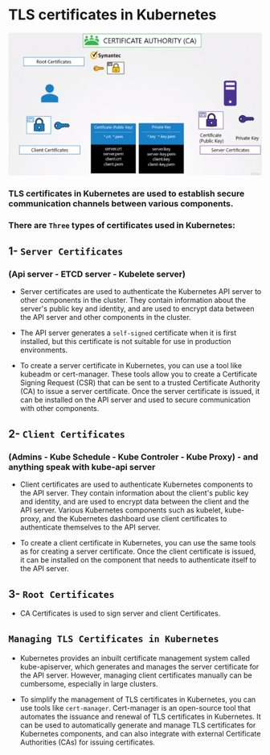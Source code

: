 # TLS certificates in Kubernetes

![alt text](./images/crt.png)

### TLS certificates in Kubernetes are used to establish secure communication channels between various components. 
### There are `Three` types of certificates used in Kubernetes:

## 1- `Server Certificates`
### (Api server - ETCD server - Kubelete server)

* Server certificates are used to authenticate the Kubernetes API server to other components in the cluster. They contain information about the server's public key and identity, and are used to encrypt data between the API server and other components in the cluster. 
* The API server generates a `self-signed` certificate when it is first installed, but this certificate is not suitable for use in production environments.

* To create a server certificate in Kubernetes, you can use a tool like kubeadm or cert-manager. These tools allow you to create a Certificate Signing Request (CSR) that can be sent to a trusted Certificate Authority (CA) to issue a server certificate. Once the server certificate is issued, it can be installed on the API server and used to secure communication with other components.

## 2- `Client Certificates`
### (Admins - Kube Schedule - Kube Controler - Kube Proxy) - and anything speak with kube-api server

* Client certificates are used to authenticate Kubernetes components to the API server. They contain information about the client's public key and identity, and are used to encrypt data between the client and the API server. Various Kubernetes components such as kubelet, kube-proxy, and the Kubernetes dashboard use client certificates to authenticate themselves to the API server.

* To create a client certificate in Kubernetes, you can use the same tools as for creating a server certificate. Once the client certificate is issued, it can be installed on the component that needs to authenticate itself to the API server.

## 3- `Root Certificates`
* CA Certificates is used to sign server and client Certificates.


## `Managing TLS Certificates in Kubernetes`

* Kubernetes provides an inbuilt certificate management system called kube-apiserver, which generates and manages the server certificate for the API server. However, managing client certificates manually can be cumbersome, especially in large clusters.

* To simplify the management of TLS certificates in Kubernetes, you can use tools like `cert-manager`. Cert-manager is an open-source tool that automates the issuance and renewal of TLS certificates in Kubernetes. It can be used to automatically generate and manage TLS certificates for Kubernetes components, and can also integrate with external Certificate Authorities (CAs) for issuing certificates.

